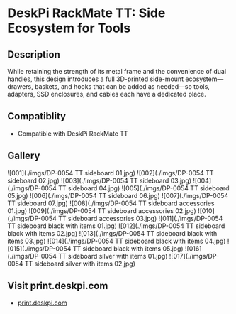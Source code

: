 # DeskPi RackMate TT: Side Ecosystem for Tools

## Description 
While retaining the strength of its metal frame and the convenience of dual handles, this design introduces a full 3D-printed side-mount ecosystem—drawers, baskets, and hooks that can be added as needed—so tools, adapters, SSD enclosures, and cables each have a dedicated place.


## Compatiblity 

* Compatible with DeskPi RackMate TT

## Gallery 
![001](./imgs/DP-0054  TT sideboard 01.jpg)
![002](./imgs/DP-0054  TT sideboard 02.jpg)
![003](./imgs/DP-0054  TT sideboard 03.jpg)
![004](./imgs/DP-0054  TT sideboard 04.jpg)
![005](./imgs/DP-0054  TT sideboard 05.jpg)
![006](./imgs/DP-0054  TT sideboard 06.jpg)
![007](./imgs/DP-0054  TT sideboard 07.jpg)
![008](./imgs/DP-0054  TT sideboard accessories 01.jpg)
![009](./imgs/DP-0054  TT sideboard accessories 02.jpg)
![010](./imgs/DP-0054  TT sideboard accessories 03.jpg)
![011](./imgs/DP-0054  TT sideboard black with items 01.jpg)
![012](./imgs/DP-0054  TT sideboard black with items 02.jpg)
![013](./imgs/DP-0054  TT sideboard black with items 03.jpg)
![014](./imgs/DP-0054  TT sideboard black with items 04.jpg)
![015](./imgs/DP-0054  TT sideboard black with items 05.jpg)
![016](./imgs/DP-0054  TT sideboard silver with items 01.jpg)
![017](./imgs/DP-0054  TT sideboard silver with items 02.jpg)

## Visit print.deskpi.com 
* [print.deskpi.com](https://print.deskpi.com)
